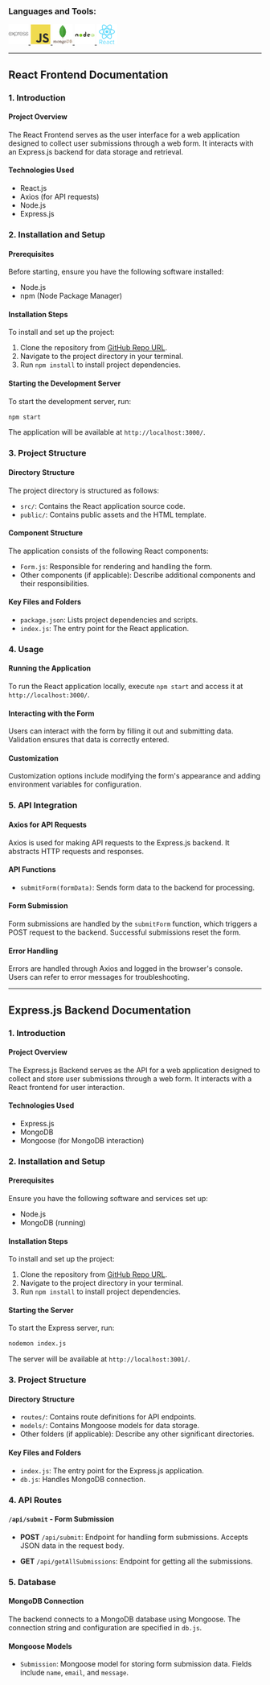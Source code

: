 <h3 align="left">Languages and Tools:</h3>
<p align="left"> <a href="https://expressjs.com" target="_blank" rel="noreferrer"> <img src="https://raw.githubusercontent.com/devicons/devicon/master/icons/express/express-original-wordmark.svg" alt="express" width="40" height="40"/> </a> <a href="https://developer.mozilla.org/en-US/docs/Web/JavaScript" target="_blank" rel="noreferrer"> <img src="https://raw.githubusercontent.com/devicons/devicon/master/icons/javascript/javascript-original.svg" alt="javascript" width="40" height="40"/> </a> <a href="https://www.mongodb.com/" target="_blank" rel="noreferrer"> <img src="https://raw.githubusercontent.com/devicons/devicon/master/icons/mongodb/mongodb-original-wordmark.svg" alt="mongodb" width="40" height="40"/> </a> <a href="https://nodejs.org" target="_blank" rel="noreferrer"> <img src="https://raw.githubusercontent.com/devicons/devicon/master/icons/nodejs/nodejs-original-wordmark.svg" alt="nodejs" width="40" height="40"/> </a> <a href="https://reactjs.org/" target="_blank" rel="noreferrer"> <img src="https://raw.githubusercontent.com/devicons/devicon/master/icons/react/react-original-wordmark.svg" alt="react" width="40" height="40"/> </a> </p>


---

## React Frontend Documentation

### 1. Introduction

#### Project Overview

The React Frontend serves as the user interface for a web application designed to collect user submissions through a web form. It interacts with an Express.js backend for data storage and retrieval.

#### Technologies Used

- React.js
- Axios (for API requests)
- Node.js
- Express.js


### 2. Installation and Setup

#### Prerequisites

Before starting, ensure you have the following software installed:

- Node.js
- npm (Node Package Manager)

#### Installation Steps

To install and set up the project:

1. Clone the repository from [GitHub Repo URL](your-repo-url).
2. Navigate to the project directory in your terminal.
3. Run `npm install` to install project dependencies.

#### Starting the Development Server

To start the development server, run:

```bash
npm start
```

The application will be available at `http://localhost:3000/`.

### 3. Project Structure

#### Directory Structure

The project directory is structured as follows:

- `src/`: Contains the React application source code.
- `public/`: Contains public assets and the HTML template.

#### Component Structure

The application consists of the following React components:

- `Form.js`: Responsible for rendering and handling the form.
- Other components (if applicable): Describe additional components and their responsibilities.

#### Key Files and Folders

- `package.json`: Lists project dependencies and scripts.
- `index.js`: The entry point for the React application.

### 4. Usage

#### Running the Application

To run the React application locally, execute `npm start` and access it at `http://localhost:3000/`.

#### Interacting with the Form

Users can interact with the form by filling it out and submitting data. Validation ensures that data is correctly entered.

#### Customization

Customization options include modifying the form's appearance and adding environment variables for configuration.

### 5. API Integration

#### Axios for API Requests

Axios is used for making API requests to the Express.js backend. It abstracts HTTP requests and responses.

#### API Functions

- `submitForm(formData)`: Sends form data to the backend for processing.

#### Form Submission

Form submissions are handled by the `submitForm` function, which triggers a POST request to the backend. Successful submissions reset the form.


#### Error Handling

Errors are handled through Axios and logged in the browser's console. Users can refer to error messages for troubleshooting.

---

## Express.js Backend Documentation

### 1. Introduction

#### Project Overview

The Express.js Backend serves as the API for a web application designed to collect and store user submissions through a web form. It interacts with a React frontend for user interaction.

#### Technologies Used

- Express.js
- MongoDB
- Mongoose (for MongoDB interaction)

### 2. Installation and Setup

#### Prerequisites

Ensure you have the following software and services set up:

- Node.js
- MongoDB (running)

#### Installation Steps

To install and set up the project:

1. Clone the repository from [GitHub Repo URL](your-repo-url).
2. Navigate to the project directory in your terminal.
3. Run `npm install` to install project dependencies.

#### Starting the Server

To start the Express server, run:

```bash
nodemon index.js
```

The server will be available at `http://localhost:3001/`.

### 3. Project Structure

#### Directory Structure

- `routes/`: Contains route definitions for API endpoints.
- `models/`: Contains Mongoose models for data storage.
- Other folders (if applicable): Describe any other significant directories.

#### Key Files and Folders

- `index.js`: The entry point for the Express.js application.
- `db.js`: Handles MongoDB connection.

### 4. API Routes

#### `/api/submit` - Form Submission

- **POST** `/api/submit`: Endpoint for handling form submissions. Accepts JSON data in the request body.

- **GET** `/api/getAllSubmissions`: Endpoint for getting all the submissions.

### 5. Database

#### MongoDB Connection

The backend connects to a MongoDB database using Mongoose. The connection string and configuration are specified in `db.js`.

#### Mongoose Models

- `Submission`: Mongoose model for storing form submission data. Fields include `name`, `email`, and `message`.

